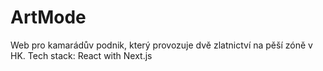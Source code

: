 # ArtMode
Web pro kamarádův podnik, který provozuje dvě zlatnictví na pěší zóně v HK.
Tech stack: React with Next.js
